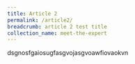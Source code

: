 ```yaml
---
title: Article 2
permalink: /article2/
breadcrumb: article 2 test title
collection_name: meet-the-expert
---
```


dsgnosfgaiosugfasgvojasgvoawfiovaokvn
